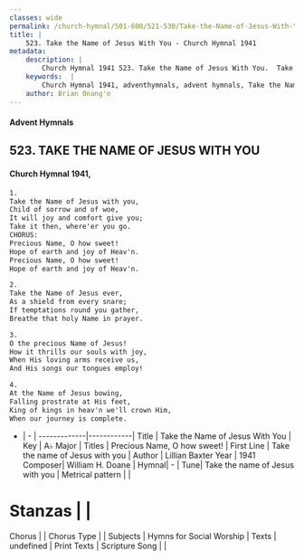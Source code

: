```yaml
---
classes: wide
permalink: /church-hymnal/501-600/521-530/Take-the-Name-of-Jesus-With-You/
title: |
    523. Take the Name of Jesus With You - Church Hymnal 1941
metadata:
    description: |
        Church Hymnal 1941 523. Take the Name of Jesus With You.  Take the Name of Jesus with you, Child of sorrow and of woe, It will joy and comfort give you; Take it then, where'er you go. CHORUS: Precious Name, O how sweet! Hope of earth and joy of Heav'n. Precious Name, O how sweet! Hope of earth and joy of Heav'n. 
    keywords:  |
        Church Hymnal 1941, adventhymnals, advent hymnals, Take the Name of Jesus With You, Take the name of Jesus with you . Precious Name, O how sweet!
    author: Brian Onang'o
---
```


#### Advent Hymnals
## 523. TAKE THE NAME OF JESUS WITH YOU
####  Church Hymnal 1941,

```txt
1.
Take the Name of Jesus with you,
Child of sorrow and of woe,
It will joy and comfort give you;
Take it then, where'er you go.
CHORUS:
Precious Name, O how sweet!
Hope of earth and joy of Heav'n.
Precious Name, O how sweet!
Hope of earth and joy of Heav'n.

2.
Take the Name of Jesus ever,
As a shield from every snare;
If temptations round you gather,
Breathe that holy Name in prayer.

3.
O the precious Name of Jesus!
How it thrills our souls with joy,
When His loving arms receive us,
And His songs our tongues employ!

4.
At the Name of Jesus bowing,
Falling prostrate at His feet,
King of kings in heav'n we'll crown Him,
When our journey is complete.

```

- |   -  |
-------------|------------|
Title | Take the Name of Jesus With You |
Key | A♭ Major |
Titles | Precious Name, O how sweet! |
First Line | Take the name of Jesus with you  |
Author | Lillian Baxter
Year | 1941
Composer| William H. Doane |
Hymnal|  - |
Tune| Take the name of Jesus with you |
Metrical pattern | |
# Stanzas |  |
Chorus |  |
Chorus Type |  |
Subjects | Hymns for Social Worship |
Texts | undefined |
Print Texts | 
Scripture Song |  |
    
